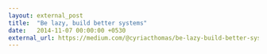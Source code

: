 ```yaml
---
layout: external_post
title:  "Be lazy, build better systems"
date:   2014-11-07 00:00:00 +0530
external_url: https://medium.com/@cyriacthomas/be-lazy-build-better-systems-11b5124d9614
---
```

